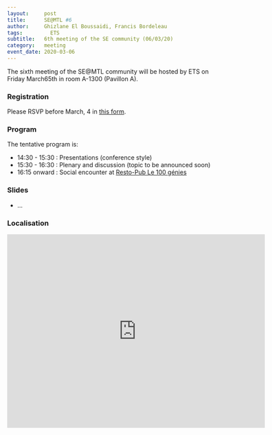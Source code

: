 ```yaml
---
layout:     post
title:      SE@MTL #6
author:     Ghizlane El Boussaidi, Francis Bordeleau
tags: 		  ETS
subtitle:  	6th meeting of the SE community (06/03/20)
category:   meeting
event_date: 2020-03-06
---
```


The sixth meeting of the SE@MTL community will be hosted by ETS on Friday March65th in room A-1300 (Pavillon A).

### Registration

Please RSVP before March, 4 in [this form](https://docs.google.com/spreadsheets/d/1hLakyMlIAfdylK98dTvsoGSYHlXuSU13J9d6VUNGYM8/edit?usp=sharing).

### Program

The tentative program is:

  - 14:30 - 15:30 : Presentations (conference style)
  - 15:30 - 16:30 : Plenary and discussion (topic to be announced soon)
  - 16:15 onward : Social encounter at [Resto-Pub Le 100 génies](https://goo.gl/maps/RAFCocnZ2RGtwwWj9)


### Slides

  - ...

### Localisation

<iframe src="https://www.google.com/maps/embed?pb=!1m14!1m8!1m3!1d3285.8463834613117!2d-73.56314153618086!3d45.494446809401644!3m2!1i1024!2i768!4f13.1!3m3!1m2!1s0x0%3A0xb732a719a45c45f6!2s%C3%89cole+de+technologie+sup%C3%A9rieure+%C3%89TS!5e0!3m2!1sen!2sca!4v1561655670281!5m2!1sen!2sca" width="600" height="450" frameborder="0" style="border:0" allowfullscreen></iframe>
